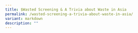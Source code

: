 ```yaml
---
title: $Wasted Screening & A Trivia about Waste in Asia
permalink: /wasted-screening-a-trivia-about-waste-in-asia/
variant: markdown
description: ""
---
```

